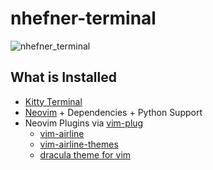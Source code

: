 # nhefner-terminal

![nhefner_terminal](https://user-images.githubusercontent.com/23663966/164262281-d6898db1-191b-4a4c-8d48-a9d0c2690b17.png)

## What is Installed
- [Kitty Terminal](https://sw.kovidgoyal.net/kitty/)
- [Neovim](https://github.com/neovim/neovim) + Dependencies + Python Support
- Neovim Plugins via [vim-plug](https://github.com/junegunn/vim-plug)
  - [vim-airline](https://github.com/vim-airline/vim-airline)
  - [vim-airline-themes](https://github.com/vim-airline/vim-airline-themes)
  - [dracula theme for vim](https://github.com/dracula/vim) 
